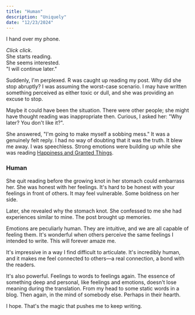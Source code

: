 ```yaml
---
title: "Human"
description: "Uniquely"
date: "12/23/2024"
---
```


I hand over my phone.

_Click click_.<br>
She starts reading.<br>
She seems interested.<br>
"I will continue later."

Suddenly, I'm perplexed. R was caught up reading my post. Why did she stop abruptly? I was assuming the worst-case scenario. I may have written something perceived as either toxic or dull, and she was providing an excuse to stop.

Maybe it could have been the situation. There were other people; she might have thought reading was inappropriate then. Curious, I asked her: "Why later? You don't like it?".

She answered, "I'm going to make myself a sobbing mess." It was a genuinely felt reply. I had no way of doubting that it was the truth. It blew me away. I was speechless. Strong emotions were building up while she was reading [Happiness and Granted Things](/blog/00007-happiness-granted-things/).

### Human

She quit reading before the growing knot in her stomach could embarrass her. She was honest with her feelings. It's hard to be honest with your feelings in front of others. It may feel vulnerable. Some boldness on her side.

Later, she revealed why the stomach knot. She confessed to me she had experiences similar to mine. The post brought up memories.

Emotions are peculiarly human. They are intuitive, and we are all capable of feeling them. It's wonderful when others perceive the same feelings I intended to write. This will forever amaze me.

It's impressive in a way I find difficult to articulate. It's incredibly human, and it makes me feel connected to others—a real connection, a bond with the readers.

It's also powerful. Feelings to words to feelings again. The essence of something deep and personal, like feelings and emotions, doesn't lose meaning during the translation. From my head to some static words in a blog. Then again, in the mind of somebody else. Perhaps in their hearth.

I hope. That's the magic that pushes me to keep writing.
